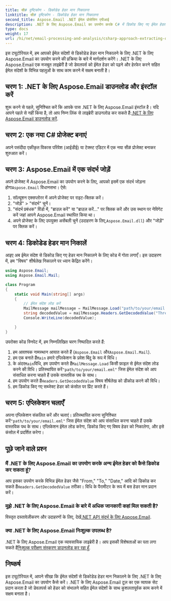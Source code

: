 ```yaml
---
title: सी# दृष्टिकोण - डिकोडेड हेडर मान निकालना
linktitle: सी# दृष्टिकोण - डिकोडेड हेडर मान निकालना
second_title: Aspose.Email .NET ईमेल प्रोसेसिंग एपीआई
description: .NET के लिए Aspose.Email का उपयोग करके C# में डिकोड किए गए ईमेल हेडर मान निकालना सीखें। कोड उदाहरणों के साथ व्यापक मार्गदर्शिका।
type: docs
weight: 17
url: /hi/net/email-processing-and-analysis/csharp-approach-extracting-decoded-header-values/
---
```


इस ट्यूटोरियल में, हम आपको ईमेल संदेशों से डिकोडेड हेडर मान निकालने के लिए .NET के लिए Aspose.Email का उपयोग करने की प्रक्रिया के बारे में मार्गदर्शन करेंगे। .NET के लिए Aspose.Email एक मजबूत लाइब्रेरी है जो डेवलपर्स को ईमेल हेडर को पढ़ने और हेरफेर करने सहित ईमेल संदेशों के विभिन्न पहलुओं के साथ काम करने में सक्षम बनाती है।

## चरण 1: .NET के लिए Aspose.Email डाउनलोड और इंस्टॉल करें

 शुरू करने से पहले, सुनिश्चित करें कि आपके पास .NET के लिए Aspose.Email इंस्टॉल है। यदि आपने पहले से नहीं किया है, तो आप निम्न लिंक से लाइब्रेरी डाउनलोड कर सकते हैं:[.NET के लिए Aspose.Email डाउनलोड करें](https://releases.aspose.com/email/net).

## चरण 2: एक नया C# प्रोजेक्ट बनाएं

अपने पसंदीदा एकीकृत विकास परिवेश (आईडीई) या टेक्स्ट एडिटर में एक नया सी# प्रोजेक्ट बनाकर शुरुआत करें।

## चरण 3: Aspose.Email में एक संदर्भ जोड़ें

 अपने प्रोजेक्ट में Aspose.Email का उपयोग करने के लिए, आपको इसमें एक संदर्भ जोड़ना होगा`Aspose.Email` विधानसभा। ऐसे:

1. सॉल्यूशन एक्सप्लोरर में अपने प्रोजेक्ट पर राइट-क्लिक करें।
2. "जोड़ें" > "संदर्भ" चुनें।
3. "संदर्भ प्रबंधक" विंडो में, "ब्राउज़ करें" या "ब्राउज़ करें..." पर क्लिक करें और उस स्थान पर नेविगेट करें जहां आपने Aspose.Email स्थापित किया था।
4.  अपने प्रोजेक्ट के लिए उपयुक्त असेंबली चुनें (उदाहरण के लिए,`Aspose.Email.dll`) और "जोड़ें" पर क्लिक करें।

## चरण 4: डिकोडेड हेडर मान निकालें

आइए अब ईमेल संदेश से डिकोड किए गए हेडर मान निकालने के लिए कोड में गोता लगाएँ। इस उदाहरण में, हम "विषय" शीर्षलेख निकालने पर ध्यान केंद्रित करेंगे।

```csharp
using Aspose.Email;
using Aspose.Email.Mail;

class Program
{
    static void Main(string[] args)
    {
        // ईमेल संदेश लोड करें
		MailMessage mailMessage = MailMessage.Load("path/to/your/email.eml");
		string decodedValue = mailMessage.Headers.GetDecodedValue("Thread-Topic");
		Console.WriteLine(decodedValue);

    }
}
```

उपरोक्त कोड स्निपेट में, हम निम्नलिखित चरण निष्पादित करते हैं:

1. हम आवश्यक नामस्थान आयात करते हैं (`Aspose.Email` और`Aspose.Email.Mail`).
2.  हम एक बनाते हैं`Main` हमारे एप्लिकेशन के प्रवेश बिंदु के रूप में विधि।
3.  के अंदर`Main`विधि, हम उपयोग करते हैं`MailMessage.Load` किसी फ़ाइल से ईमेल संदेश लोड करने की विधि। प्रतिस्थापित करें`"path/to/your/email.eml"` जिस ईमेल संदेश को आप संसाधित करना चाहते हैं उसके वास्तविक पथ के साथ।
4.  हम उपयोग करते हैं`Headers.GetDecodedValue` विषय शीर्षलेख को डीकोड करने की विधि।
5. हम डिकोड किए गए सब्जेक्ट हेडर को कंसोल पर प्रिंट करते हैं।

## चरण 5: एप्लिकेशन चलाएँ

 अपना एप्लिकेशन संकलित करें और चलाएं। प्रतिस्थापित करना सुनिश्चित करें`"path/to/your/email.eml"` जिस ईमेल संदेश को आप संसाधित करना चाहते हैं उसके वास्तविक पथ के साथ। एप्लिकेशन ईमेल लोड करेगा, डिकोड किए गए विषय हेडर को निकालेगा, और इसे कंसोल में प्रदर्शित करेगा।

## पूछे जाने वाले प्रश्न

### मैं .NET के लिए Aspose.Email का उपयोग करके अन्य ईमेल हेडर को कैसे डिकोड कर सकता हूं?

 आप इसका उपयोग करके विभिन्न ईमेल हेडर जैसे "From," "To," "Date," आदि को डिकोड कर सकते हैं`Headers.GetDecodedValue` तरीका। विधि के पैरामीटर के रूप में बस हेडर मान प्रदान करें।

### मुझे .NET के लिए Aspose.Email के बारे में अधिक जानकारी कहां मिल सकती है?

 विस्तृत दस्तावेज़ीकरण और उदाहरणों के लिए, देखें[.NET API संदर्भ के लिए Aspose.Email](https://reference.aspose.com/email/net).

### क्या .NET के लिए Aspose.Email निःशुल्क उपलब्ध है?

 .NET के लिए Aspose.Email एक व्यावसायिक लाइब्रेरी है। आप इसकी विशेषताओं का पता लगा सकते हैं[निःशुल्क परीक्षण संस्करण डाउनलोड कर रहा हूँ](https://releases.aspose.com/email/net).

## निष्कर्ष

इस ट्यूटोरियल में, आपने सीखा कि ईमेल संदेशों से डिकोडेड हेडर मान निकालने के लिए .NET के लिए Aspose.Email का उपयोग कैसे करें। .NET के लिए Aspose.Email टूल का एक व्यापक सेट प्रदान करता है जो डेवलपर्स को हेडर को संभालने सहित ईमेल संदेशों के साथ कुशलतापूर्वक काम करने में सक्षम बनाता है।